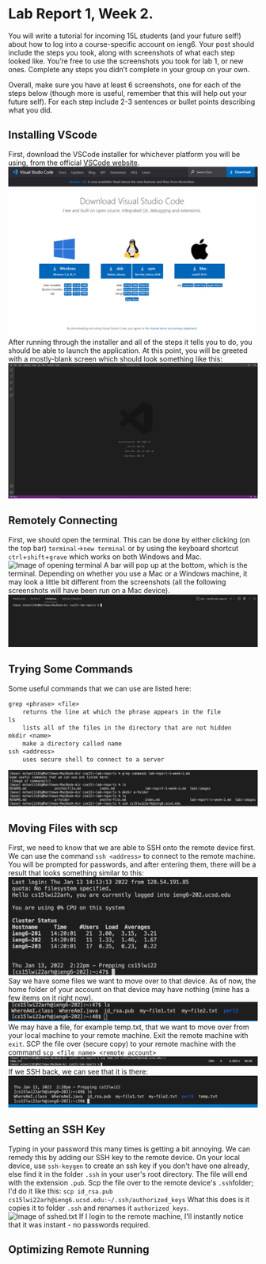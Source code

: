 # Lab Report 1, Week 2.
You will write a tutorial for incoming 15L students (and your future self!) about how to log into a course-specific account on ieng6. Your post should include the steps you took, along with screenshots of what each step looked like. You’re free to use the screenshots you took for lab 1, or new ones. Complete any steps you didn’t complete in your group on your own.

Overall, make sure you have at least 6 screenshots, one for each of the steps below (though more is useful, remember that this will help out your future self). For each step include 2-3 sentences or bullet points describing what you did.

## Installing VScode
First, download the VSCode installer for whichever platform you will be using, from the official [VSCode website](https://code.visualstudio.com/Download). 
![vscode download page](lab1-images/img1.png)
After running through the installer and all of the steps it tells you to do, you should be able to launch the application. At this point, you will be greeted with a mostly-blank screen which should look something like this:
![vscode first entry](lab1-images/img2.png)

## Remotely Connecting
First, we should open the terminal. This can be done by either clicking (on the top bar) `terminal`->`new terminal` or by using the keyboard shortcut `ctrl`+`shift`+`grave` which works on both Windows and Mac.
![Image of opening terminal](lab1images/img3.png)
A bar will pop up at the bottom, which is the terminal. Depending on whether you use a Mac or a Windows machine, it may look a little bit different from the screenshots (all the following screenshots will have been run on a Mac device).
![Image of blank terminal](lab1-images/img4.png)
## Trying Some Commands
Some useful commands that we can use are listed here:
```
grep <phrase> <file>
	returns the line at which the phrase appears in the file
ls
	lists all of the files in the directory that are not hidden
mkdir <name>
	make a directory called name
ssh <address>
	uses secure shell to connect to a server
```
![Image of commands](lab1-images/img5.png)
## Moving Files with scp
First, we need to know that we are able to SSH onto the remote device first. We can use the command `ssh <address>` to connect to the remote machine. You will be prompted for passwords, and after entering them, there will be a result that looks something similar to this:
![Image of ssh](lab1-images/img6.png)
Say we have some files we want to move over to that device. As of now, the home folder of your account on that device may have nothing (mine has a few items on it right now). 
![Image of ls](lab1-images/img7.png)
We may have a file, for example temp.txt, that we want to move over from your local machine to your remote machine. Exit the remote machine with `exit`. 
SCP the file over (secure copy) to your remote machine with the command `scp <file name> <remote account>`
![Image of using scp](lab1-images/img8.png)
If we SSH back, we can see that it is there:
![Image of temp.txt](lab1-images/img9.png)
## Setting an SSH Key
Typing in your password this many times is getting a bit annoying. We can remedy this by adding our SSH key to the remote device. On your local device, use `ssh-keygen` to create an ssh key if you don't have one already, else find it in the folder `.ssh` in your user's root directory. The file will end with the extension `.pub`. Scp the file over to the remote device's `.ssh`folder; I'd do it like this:
```scp id_rsa.pub cs15lwi22arh@ieng6.ucsd.edu:~/.ssh/authorized_keys``` What this does is it copies it to folder `.ssh` and renames it `authorized_keys`.
![Image of sshed.txt](lab1-images/img10.png)
If I login to the remote machine, I'll instantly notice that it was instant - no passwords required.
## Optimizing Remote Running
